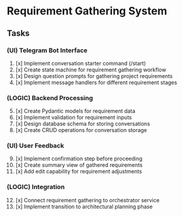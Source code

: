 # Requirement Gathering System

## Tasks

### (UI) Telegram Bot Interface
1. [x] Implement conversation starter command (/start)
2. [x] Create state machine for requirement gathering workflow
3. [x] Design question prompts for gathering project requirements
4. [x] Implement message handlers for different requirement stages

### (LOGIC) Backend Processing
5. [x] Create Pydantic models for requirement data
6. [x] Implement validation for requirement inputs
7. [x] Design database schema for storing conversations
8. [x] Create CRUD operations for conversation storage

### (UI) User Feedback
9. [x] Implement confirmation step before proceeding
10. [x] Create summary view of gathered requirements
11. [x] Add edit capability for requirement adjustments

### (LOGIC) Integration
12. [x] Connect requirement gathering to orchestrator service
13. [x] Implement transition to architectural planning phase
